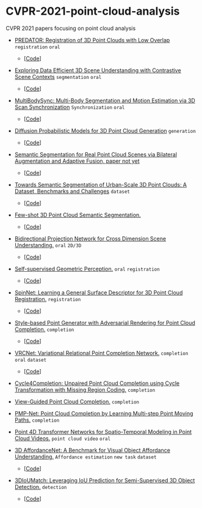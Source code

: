 # CVPR-2021-point-cloud-analysis
CVPR 2021 papers focusing on point cloud analysis

- [PREDATOR: Registration of 3D Point Clouds with Low Overlap](https://arxiv.org/pdf/2011.13005.pdf) `registration` `oral`
  - [[Code](https://github.com/ShengyuH/OverlapPredator)]

- [Exploring Data Efficient 3D Scene Understanding with Contrastive Scene Contexts](https://arxiv.org/pdf/2012.09165.pdf) `segmentation` `oral`
  - [[Code](https://sekunde.github.io/project_efficient/)]

- [MultiBodySync: Multi-Body Segmentation and Motion Estimation via 3D Scan Synchronization](https://arxiv.org/pdf/2101.06605.pdf) `Synchronization` `oral`
  - [[Code](https://github.com/huangjh-pub/multibody-sync)]

- [Diffusion Probabilistic Models for 3D Point Cloud Generation](https://arxiv.org/pdf/2103.01458.pdf)  `generation`
  - [[Code](https://github.com/luost26/diffusion-point-cloud)]

- [Semantic Segmentation for Real Point Cloud Scenes via Bilateral Augmentation and Adaptive Fusion, paper not yet]()
  - [[Code](https://github.com/ShiQiu0419/BAAF-Net)]

- [Towards Semantic Segmentation of Urban-Scale 3D Point Clouds: A Dataset, Benchmarks and Challenges](https://arxiv.org/pdf/2009.03137.pdf) `dataset`
  - [[Code](https://github.com/QingyongHu/SensatUrban)]

- [Few-shot 3D Point Cloud Semantic Segmentation.]() 
  - [[Code](https://github.com/Na-Z/attMPTI)]

- [Bidirectional Projection Network for Cross Dimension Scene Understanding.]() `oral` `2D/3D`
  - [[Code](https://github.com/wbhu/BPNet)]

- [Self-supervised Geometric Perception.](https://arxiv.org/pdf/2103.03114.pdf) `oral` `registration`
  - [[Code](https://github.com/theNded/SGP)]

- [SpinNet: Learning a General Surface Descriptor for 3D Point Cloud Registration.](https://arxiv.org/pdf/2011.12149.pdf) `registration`
  - [[Code](https://github.com/QingyongHu/SpinNet)]

- [Style-based Point Generator with Adversarial Rendering for Point Cloud Completion.](https://arxiv.org/pdf/2103.02535.pdf)  `completion`
  - [[Code](https://github.com/microsoft/SpareNet)]

- [VRCNet: Variational Relational Point Completion Network.](https://arxiv.org/pdf/2104.10154.pdf)  `completion` `oral` `dataset`
  - [[Code](https://github.com/paul007pl/VRCNet)]

- [Cycle4Completion: Unpaired Point Cloud Completion using Cycle Transformation with Missing Region Coding.](https://arxiv.org/pdf/2103.07838.pdf) `completion`

- [View-Guided Point Cloud Completion.](https://openaccess.thecvf.com/content/CVPR2021/papers/Zhang_View-Guided_Point_Cloud_Completion_CVPR_2021_paper.pdf) `completion`

- [PMP-Net: Point Cloud Completion by Learning Multi-step Point Moving Paths.](https://arxiv.org/pdf/2012.03408.pdf) `completion`

- [Point 4D Transformer Networks for Spatio-Temporal Modeling in Point Cloud Videos.](https://hehefan.github.io/pdfs/p4transformer.pdf)  `point cloud video` `oral`

- [3D AffordanceNet: A Benchmark for Visual Object Affordance Understanding.](https://arxiv.org/pdf/2103.16397.pdf)  `Affordance estimation` `new task` `dataset`
  - [[Code](https://github.com/Gorilla-Lab-SCUT/AffordanceNet)]

- [3DIoUMatch: Leveraging IoU Prediction for Semi-Supervised 3D Object Detection.](https://arxiv.org/pdf/2012.04355v2.pdf)  `detection` 
  - [[Code](https://github.com/thu17cyz/3DIoUMatch)]
